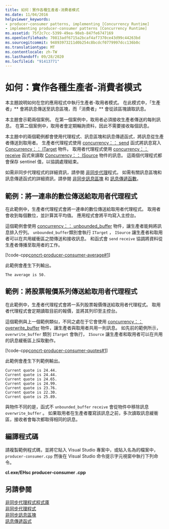 ```yaml
---
title: 如何：實作各種生產者-消費者模式
ms.date: 11/04/2016
helpviewer_keywords:
- producer-consumer patterns, implementing [Concurrency Runtime]
- implementing producer-consumer patterns [Concurrency Runtime]
ms.assetid: 75f2c7cc-5399-49ea-98eb-847fe6747169
ms.openlocfilehash: 70813adf6715a2bcaf4af7370ce43d99c44263bd
ms.sourcegitcommit: 94893973211d0b254c8bcdcf0779997dcc136b0c
ms.translationtype: MT
ms.contentlocale: zh-TW
ms.lasthandoff: 09/28/2020
ms.locfileid: "91413771"
---
```

# <a name="how-to-implement-various-producer-consumer-patterns"></a>如何：實作各種生產者-消費者模式

本主題說明如何在您的應用程式中執行生產者-取用者模式。 在此模式中，「生產者」** 會將訊息傳送至訊息區塊，而「消費者」** 會從該區塊讀取訊息。

本主題會示範兩個案例。 在第一個案例中，取用者必須接收生產者傳送的每則訊息。 在第二個案例中，取用者會定期輪詢資料，因此不需要接收每個訊息。

本主題中的兩個範例都會使用代理程式、訊息區塊和訊息傳遞函式，將訊息從生產者傳送到取用者。 生產者代理程式使用 [concurrency：： send](reference/concurrency-namespace-functions.md#send) 函式將訊息寫入 [Concurrency：： ITarget](../../parallel/concrt/reference/itarget-class.md) 物件。 取用者代理程式使用 [concurrency：： receive](reference/concurrency-namespace-functions.md#receive) 函式來讀取 [Concurrency：： ISource](../../parallel/concrt/reference/isource-class.md) 物件的訊息。 這兩個代理程式都會保存 sentinel 值，以協調處理結束。

如需非同步代理程式的詳細資訊，請參閱 [非同步代理](../../parallel/concrt/asynchronous-agents.md)程式。 如需有關訊息區塊和訊息傳遞函式的詳細資訊，請參閱 [非同步訊息區塊](../../parallel/concrt/asynchronous-message-blocks.md) 和 [訊息傳遞函數](../../parallel/concrt/message-passing-functions.md)。

## <a name="example-send-series-of-numbers-to-consumer-agent"></a>範例：將一連串的數位傳送給取用者代理程式

在此範例中，生產者代理程式會將一連串的數位傳送給取用者代理程式。 取用者會收到每個數位，並計算其平均值。 應用程式會將平均寫入主控台。

這個範例會使用 [concurrency：： unbounded_buffer](reference/unbounded-buffer-class.md) 物件，讓生產者能夠將訊息排入佇列。 `unbounded_buffer`類別會執行 `ITarget` ， `ISource` 讓生產者和取用者可以在共用緩衝區之間傳送和接收訊息。 和函式會 `send` `receive` 協調將資料從生產者傳播至取用者的工作。

[!code-cpp[concrt-producer-consumer-average#1](../../parallel/concrt/codesnippet/cpp/how-to-implement-various-producer-consumer-patterns_1.cpp)]

此範例會產生下列輸出。

```Output
The average is 50.
```

## <a name="example-send-series-of-stock-quotes-to-consumer-agent"></a>範例：將股票報價系列傳送給取用者代理程式

在此範例中，生產者代理程式會將一系列股票報價傳送給取用者代理程式。 取用者代理程式會定期讀取目前的報價，並將其列印至主控台。

這個範例與上一個範例類似，不同之處在于它會使用 [concurrency：： overwrite_buffer](../../parallel/concrt/reference/overwrite-buffer-class.md) 物件，讓生產者與取用者共用一則訊息。 如先前的範例所示， `overwrite_buffer` 類別 `ITarget` 會執行， `ISource` 讓生產者和取用者可以在共用的訊息緩衝區上採取動作。

[!code-cpp[concrt-producer-consumer-quotes#1](../../parallel/concrt/codesnippet/cpp/how-to-implement-various-producer-consumer-patterns_2.cpp)]

此範例會產生下列範例輸出。

```Output
Current quote is 24.44.
Current quote is 24.44.
Current quote is 24.65.
Current quote is 24.99.
Current quote is 23.76.
Current quote is 22.30.
Current quote is 25.89.
```

與物件不同的是，函式不 `unbounded_buffer` `receive` 會從物件中移除訊息 `overwrite_buffer` 。 如果取用者在生產者覆寫該訊息之前，多次讀取訊息緩衝區，接收者會每次都取得相同的訊息。

## <a name="compiling-the-code"></a>編譯程式碼

請複製範例程式碼，並將它貼入 Visual Studio 專案中，或貼入名為的檔案中， `producer-consumer.cpp` 然後在 Visual Studio 命令提示字元視窗中執行下列命令。

**cl.exe/EHsc producer-consumer .cpp**

## <a name="see-also"></a>另請參閱

[非同步代理程式程式庫](../../parallel/concrt/asynchronous-agents-library.md)<br/>
[非同步代理程式](../../parallel/concrt/asynchronous-agents.md)<br/>
[非同步訊息區塊](../../parallel/concrt/asynchronous-message-blocks.md)<br/>
[訊息傳遞函式](../../parallel/concrt/message-passing-functions.md)
